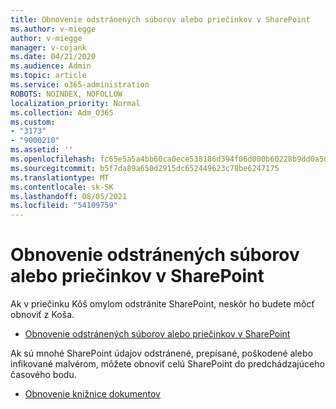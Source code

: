 ```yaml
---
title: Obnovenie odstránených súborov alebo priečinkov v SharePoint
ms.author: v-miegge
author: v-miegge
manager: v-cojank
ms.date: 04/21/2020
ms.audience: Admin
ms.topic: article
ms.service: o365-administration
ROBOTS: NOINDEX, NOFOLLOW
localization_priority: Normal
ms.collection: Adm_O365
ms.custom:
- "3173"
- "9000210"
ms.assetid: ''
ms.openlocfilehash: fc65e5a5a4bb60ca0ece538186d394f06d000b60228b9dd0a5dfe0b7f0e7ad0d
ms.sourcegitcommit: b5f7da89a650d2915dc652449623c78be6247175
ms.translationtype: MT
ms.contentlocale: sk-SK
ms.lasthandoff: 08/05/2021
ms.locfileid: "54109759"
---
```

# <a name="restore-deleted-files-or-folders-in-sharepoint"></a>Obnovenie odstránených súborov alebo priečinkov v SharePoint

Ak v priečinku Kôš omylom odstránite SharePoint, neskôr ho budete môcť obnoviť z Koša.

* [Obnovenie odstránených súborov alebo priečinkov v SharePoint](https://support.microsoft.com/office/restore-items-in-the-recycle-bin-that-were-deleted-from-sharepoint-or-teams-6df466b6-55f2-4898-8d6e-c0dff851a0be)

Ak sú mnohé SharePoint údajov odstránené, prepísané, poškodené alebo infikované malvérom, môžete obnoviť celú SharePoint do predchádzajúceho časového bodu.

* [Obnovenie knižnice dokumentov](https://support.office.com/article/restore-a-document-library-317791c3-8bd0-4dfd-8254-3ca90883d39a)